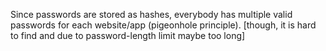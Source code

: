 
Since passwords are stored as hashes, everybody has multiple valid passwords for each website/app (pigeonhole principle). [though, it is hard to find and due to password-length limit maybe too long]
